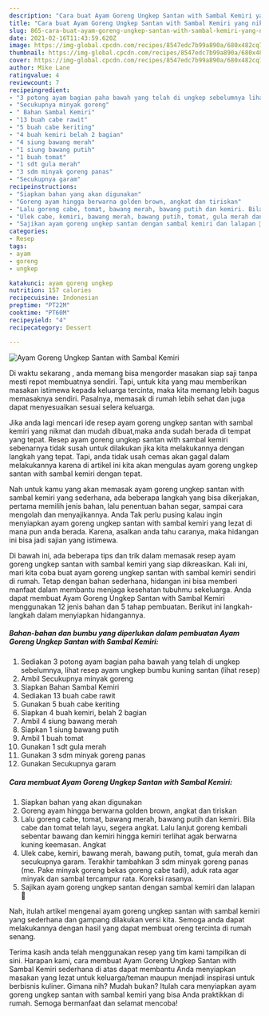```yaml
---
description: "Cara buat Ayam Goreng Ungkep Santan with Sambal Kemiri yang nikmat dan Mudah Dibuat"
title: "Cara buat Ayam Goreng Ungkep Santan with Sambal Kemiri yang nikmat dan Mudah Dibuat"
slug: 865-cara-buat-ayam-goreng-ungkep-santan-with-sambal-kemiri-yang-nikmat-dan-mudah-dibuat
date: 2021-02-16T11:43:59.620Z
image: https://img-global.cpcdn.com/recipes/8547edc7b99a890a/680x482cq70/ayam-goreng-ungkep-santan-with-sambal-kemiri-foto-resep-utama.jpg
thumbnail: https://img-global.cpcdn.com/recipes/8547edc7b99a890a/680x482cq70/ayam-goreng-ungkep-santan-with-sambal-kemiri-foto-resep-utama.jpg
cover: https://img-global.cpcdn.com/recipes/8547edc7b99a890a/680x482cq70/ayam-goreng-ungkep-santan-with-sambal-kemiri-foto-resep-utama.jpg
author: Mike Lane
ratingvalue: 4
reviewcount: 7
recipeingredient:
- "3 potong ayam bagian paha bawah yang telah di ungkep sebelumnya lihat resep ayam ungkep bumbu kuning santan           lihat resep"
- "Secukupnya minyak goreng"
- " Bahan Sambal Kemiri"
- "13 buah cabe rawit"
- "5 buah cabe keriting"
- "4 buah kemiri belah 2 bagian"
- "4 siung bawang merah"
- "1 siung bawang putih"
- "1 buah tomat"
- "1 sdt gula merah"
- "3 sdm minyak goreng panas"
- "Secukupnya garam"
recipeinstructions:
- "Siapkan bahan yang akan digunakan"
- "Goreng ayam hingga berwarna golden brown, angkat dan tiriskan"
- "Lalu goreng cabe, tomat, bawang merah, bawang putih dan kemiri. Bila cabe dan tomat telah layu, segera angkat. Lalu lanjut goreng kembali sebentar bawang dan kemiri hingga kemiri terlihat agak berwarna kuning keemasan. Angkat"
- "Ulek cabe, kemiri, bawang merah, bawang putih, tomat, gula merah dan secukupnya garam. Terakhir tambahkan 3 sdm minyak goreng panas (me. Pake minyak goreng bekas goreng cabe tadi), aduk rata agar minyak dan sambal tercampur rata. Koreksi rasanya."
- "Sajikan ayam goreng ungkep santan dengan sambal kemiri dan lalapan 🤗"
categories:
- Resep
tags:
- ayam
- goreng
- ungkep

katakunci: ayam goreng ungkep 
nutrition: 157 calories
recipecuisine: Indonesian
preptime: "PT22M"
cooktime: "PT60M"
recipeyield: "4"
recipecategory: Dessert

---
```



![Ayam Goreng Ungkep Santan with Sambal Kemiri](https://img-global.cpcdn.com/recipes/8547edc7b99a890a/680x482cq70/ayam-goreng-ungkep-santan-with-sambal-kemiri-foto-resep-utama.jpg)

Di waktu  sekarang , anda memang bisa mengorder masakan siap saji tanpa mesti repot membuatnya sendiri. Tapi, untuk kita yang mau memberikan masakan istimewa kepada keluarga tercinta, maka kita memang lebih bagus memasaknya sendiri. Pasalnya, memasak di rumah lebih sehat dan juga dapat menyesuaikan sesuai selera keluarga.

Jika anda lagi mencari ide resep ayam goreng ungkep santan with sambal kemiri yang nikmat dan mudah dibuat,maka anda sudah berada di tempat yang tepat. Resep ayam goreng ungkep santan with sambal kemiri  sebenarnya tidak susah untuk dilakukan jika kita melakukannya dengan langkah yang tepat. Tapi, anda tidak usah cemas akan gagal dalam melakukannya 
karena di artikel ini kita akan mengulas ayam goreng ungkep santan with sambal kemiri dengan tepat.  



Nah untuk kamu yang akan memasak ayam goreng ungkep santan with sambal kemiri yang sederhana, ada beberapa langkah yang bisa dikerjakan, pertama memilih jenis bahan, lalu penentuan bahan segar, sampai cara mengolah dan menyajikannya. Anda Tak perlu pusing kalau ingin menyiapkan ayam goreng ungkep santan with sambal kemiri yang lezat di mana pun anda berada. Karena, asalkan anda  tahu caranya, maka hidangan ini bisa jadi sajian yang istimewa.

Di bawah ini, ada beberapa tips dan trik dalam memasak resep ayam goreng ungkep santan with sambal kemiri yang siap dikreasikan. Kali ini, mari kita coba buat ayam goreng ungkep santan with sambal kemiri sendiri di rumah. Tetap dengan bahan sederhana, hidangan ini bisa memberi manfaat dalam membantu menjaga kesehatan tubuhmu sekeluarga. Anda dapat membuat Ayam Goreng Ungkep Santan with Sambal Kemiri menggunakan 12 jenis bahan dan 5 tahap pembuatan. Berikut ini langkah-langkah dalam menyiapkan hidangannya.

<!--inarticleads1-->

##### Bahan-bahan dan bumbu yang diperlukan dalam pembuatan Ayam Goreng Ungkep Santan with Sambal Kemiri:

1. Sediakan 3 potong ayam bagian paha bawah yang telah di ungkep sebelumnya, lihat resep ayam ungkep bumbu kuning santan           (lihat resep)
1. Ambil Secukupnya minyak goreng
1. Siapkan  Bahan Sambal Kemiri
1. Sediakan 13 buah cabe rawit
1. Gunakan 5 buah cabe keriting
1. Siapkan 4 buah kemiri, belah 2 bagian
1. Ambil 4 siung bawang merah
1. Siapkan 1 siung bawang putih
1. Ambil 1 buah tomat
1. Gunakan 1 sdt gula merah
1. Gunakan 3 sdm minyak goreng panas
1. Gunakan Secukupnya garam




<!--inarticleads2-->

##### Cara membuat Ayam Goreng Ungkep Santan with Sambal Kemiri:

1. Siapkan bahan yang akan digunakan
1. Goreng ayam hingga berwarna golden brown, angkat dan tiriskan
1. Lalu goreng cabe, tomat, bawang merah, bawang putih dan kemiri. Bila cabe dan tomat telah layu, segera angkat. Lalu lanjut goreng kembali sebentar bawang dan kemiri hingga kemiri terlihat agak berwarna kuning keemasan. Angkat
1. Ulek cabe, kemiri, bawang merah, bawang putih, tomat, gula merah dan secukupnya garam. Terakhir tambahkan 3 sdm minyak goreng panas (me. Pake minyak goreng bekas goreng cabe tadi), aduk rata agar minyak dan sambal tercampur rata. Koreksi rasanya.
1. Sajikan ayam goreng ungkep santan dengan sambal kemiri dan lalapan 🤗




Nah, itulah artikel mengenai  ayam goreng ungkep santan with sambal kemiri  yang sederhana dan gampang dilakukan versi kita. Semoga anda dapat melakukannya dengan hasil yang dapat membuat oreng tercinta di rumah senang. 

Terima kasih anda telah menggunakan resep yang tim kami tampilkan di sini. Harapan kami, cara membuat  Ayam Goreng Ungkep Santan with Sambal Kemiri sederhana di atas dapat membantu Anda menyiapkan masakan yang lezat untuk keluarga/teman maupun menjadi inspirasi untuk berbisnis kuliner. Gimana nih? Mudah bukan? Itulah cara menyiapkan ayam goreng ungkep santan with sambal kemiri yang bisa Anda praktikkan di rumah. Semoga bermanfaat dan selamat mencoba!

